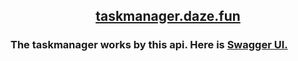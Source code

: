 ## <p align="center">[taskmanager.daze.fun](http://taskmanager.daze.fun)</p>
### The taskmanager works by this api. Here is [Swagger UI.](http://taskmanager.daze.fun:1818/swagger)
